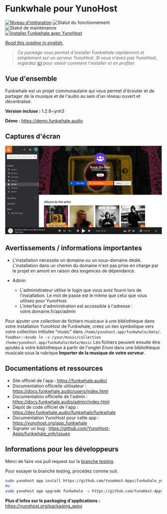<!--
N.B.: This README was automatically generated by https://github.com/YunoHost/apps/tree/master/tools/README-generator
It shall NOT be edited by hand.
-->

# Funkwhale pour YunoHost

[![Niveau d'intégration](https://dash.yunohost.org/integration/funkwhale.svg)](https://dash.yunohost.org/appci/app/funkwhale) ![Statut du fonctionnement](https://ci-apps.yunohost.org/ci/badges/funkwhale.status.svg) ![Statut de maintenance](https://ci-apps.yunohost.org/ci/badges/funkwhale.maintain.svg)  
[![Installer Funkwhale avec YunoHost](https://install-app.yunohost.org/install-with-yunohost.svg)](https://install-app.yunohost.org/?app=funkwhale)

*[Read this readme in english.](./README.md)*

> *Ce package vous permet d'installer Funkwhale rapidement et simplement sur un serveur YunoHost.
Si vous n'avez pas YunoHost, regardez [ici](https://yunohost.org/#/install) pour savoir comment l'installer et en profiter.*

## Vue d'ensemble

Funkwhale est un projet communautaire qui vous permet d'écouter et de partager de la musique et de l'audio au sein d'un réseau ouvert et décentralisé. 

**Version incluse :** 1.2.8~ynh3

**Démo :** https://demo.funkwhale.audio

## Captures d'écran

![Capture d'écran de Funkwhale](./doc/screenshots/screenshot1.png)

## Avertissements / informations importantes

* L'installation nécessite un domaine ou un sous-domaine dédié. L'installation dans un chemin du domaine n'est pas prise en charge par le projet en amont en raison des exigences de dépendance.

* Admin
  * L'administrateur utilise le login que vous avez fourni lors de l'installation. Le mot de passe est le même que celui que vous utilisez pour YunoHost.
  * L'interface d'administration est accessible à l'adresse : votre.domaine.fr/api/admin

Pour ajouter une collection de fichiers musicaux à une bibliothèque dans votre installation YunoHost de Funkwhale, créez un lien symbolique vers votre collection intitulée "music" dans `/home/yunohost.app/funkwhale/data/`.
`foo@bar:~$sudo ln -s /your/music/collection /home/yunohost.app/funkwhale/data/music`
Les fichiers peuvent ensuite être ajoutés à votre bibliothèque à partir de l'onglet *Envoi* dans une bibliothèque musicale sous la rubrique **Importer de la musique de votre serveur**.

## Documentations et ressources

* Site officiel de l'app : <https://funkwhale.audio/>
* Documentation officielle utilisateur : <https://docs.funkwhale.audio/users/index.html>
* Documentation officielle de l'admin : <https://docs.funkwhale.audio/admin/index.html>
* Dépôt de code officiel de l'app : <https://dev.funkwhale.audio/funkwhale/funkwhale>
* Documentation YunoHost pour cette app : <https://yunohost.org/app_funkwhale>
* Signaler un bug : <https://github.com/YunoHost-Apps/funkwhale_ynh/issues>

## Informations pour les développeurs

Merci de faire vos pull request sur la [branche testing](https://github.com/YunoHost-Apps/funkwhale_ynh/tree/testing).

Pour essayer la branche testing, procédez comme suit.

``` bash
sudo yunohost app install https://github.com/YunoHost-Apps/funkwhale_ynh/tree/testing --debug
ou
sudo yunohost app upgrade funkwhale -u https://github.com/YunoHost-Apps/funkwhale_ynh/tree/testing --debug
```

**Plus d'infos sur le packaging d'applications :** <https://yunohost.org/packaging_apps>
